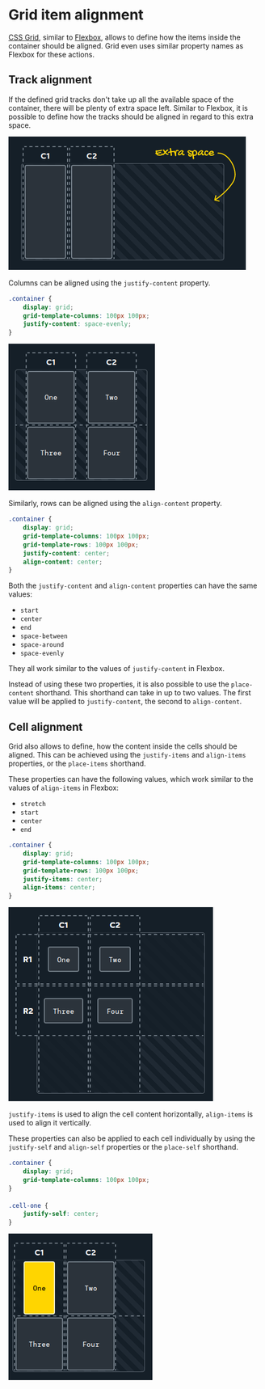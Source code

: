 # Grid item alignment

[CSS Grid](css_grid.md), similar to [Flexbox](../css_flexbox.md), allows to define how the items inside the container should be aligned. Grid even uses similar property names as Flexbox for these actions.

## Track alignment

If the defined grid tracks don't take up all the available space of the container, there will be plenty of extra space left. Similar to Flexbox, it is possible to define how the tracks should be aligned in regard to this extra space.

![](../../../../../images/grid/grid_extra_space.png)

Columns can be aligned using the `justify-content` property.

```css
.container {
	display: grid;
	grid-template-columns: 100px 100px;
	justify-content: space-evenly;
}
```

![](../../../../../images/grid/grid_justify_content.png)

Similarly, rows can be aligned using the `align-content` property.

```css
.container {
	display: grid;
	grid-template-columns: 100px 100px;
	grid-template-rows: 100px 100px;
	justify-content: center;
	align-content: center;
}
```

Both the `justify-content` and `align-content` properties can have the same values:

- `start`
- `center`
- `end`
- `space-between`
- `space-around`
- `space-evenly`

They all work similar to the values of `justify-content` in Flexbox.

Instead of using these two properties, it is also possible to use the `place-content` shorthand. This shorthand can take in up to two values. The first value will be applied to `justify-content`, the second to `align-content`.

## Cell alignment

Grid also allows to define, how the content inside the cells should be aligned. This can be achieved using the `justify-items` and `align-items` properties, or the `place-items` shorthand.

These properties can have the following values, which work similar to the values of `align-items` in Flexbox:

- `stretch`
- `start`
- `center`
- `end`

```css
.container {
	display: grid;
	grid-template-columns: 100px 100px;
	grid-template-rows: 100px 100px;
	justify-items: center;
	align-items: center;
}
```

![](../../../../../images/grid/grid_align_items.png)

`justify-items` is used to align the cell content horizontally, `align-items` is used to align it vertically.

These properties can also be applied to each cell individually by using the `justify-self` and `align-self` properties or the `place-self` shorthand.

```css
.container {
	display: grid;
	grid-template-columns: 100px 100px;
}

.cell-one {
	justify-self: center;
}
```

![](../../../../../images/grid/grid_align_self.png)